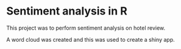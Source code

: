 <h1> Sentiment analysis in R </h1>

This project was to perform sentiment analysis on hotel review.

A word cloud was created and this was used to create a shiny app.
